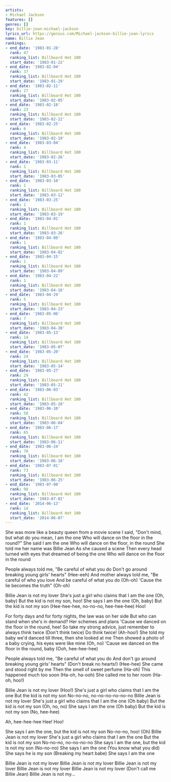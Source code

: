 ```yaml
---
artists:
- Michael Jackson
features: []
genres: []
key: billie-jean-michael-jackson
lyrics_url: https://genius.com/Michael-jackson-billie-jean-lyrics
name: Billie Jean
rankings:
- end_date: '1983-01-28'
  rank: 47
  ranking_list: Billboard Hot 100
  start_date: '1983-01-22'
- end_date: '1983-02-04'
  rank: 37
  ranking_list: Billboard Hot 100
  start_date: '1983-01-29'
- end_date: '1983-02-11'
  rank: 27
  ranking_list: Billboard Hot 100
  start_date: '1983-02-05'
- end_date: '1983-02-18'
  rank: 23
  ranking_list: Billboard Hot 100
  start_date: '1983-02-12'
- end_date: '1983-02-25'
  rank: 6
  ranking_list: Billboard Hot 100
  start_date: '1983-02-19'
- end_date: '1983-03-04'
  rank: 4
  ranking_list: Billboard Hot 100
  start_date: '1983-02-26'
- end_date: '1983-03-11'
  rank: 1
  ranking_list: Billboard Hot 100
  start_date: '1983-03-05'
- end_date: '1983-03-18'
  rank: 1
  ranking_list: Billboard Hot 100
  start_date: '1983-03-12'
- end_date: '1983-03-25'
  rank: 1
  ranking_list: Billboard Hot 100
  start_date: '1983-03-19'
- end_date: '1983-04-01'
  rank: 1
  ranking_list: Billboard Hot 100
  start_date: '1983-03-26'
- end_date: '1983-04-08'
  rank: 1
  ranking_list: Billboard Hot 100
  start_date: '1983-04-02'
- end_date: '1983-04-15'
  rank: 1
  ranking_list: Billboard Hot 100
  start_date: '1983-04-09'
- end_date: '1983-04-22'
  rank: 1
  ranking_list: Billboard Hot 100
  start_date: '1983-04-16'
- end_date: '1983-04-29'
  rank: 5
  ranking_list: Billboard Hot 100
  start_date: '1983-04-23'
- end_date: '1983-05-06'
  rank: 7
  ranking_list: Billboard Hot 100
  start_date: '1983-04-30'
- end_date: '1983-05-13'
  rank: 14
  ranking_list: Billboard Hot 100
  start_date: '1983-05-07'
- end_date: '1983-05-20'
  rank: 24
  ranking_list: Billboard Hot 100
  start_date: '1983-05-14'
- end_date: '1983-05-27'
  rank: 29
  ranking_list: Billboard Hot 100
  start_date: '1983-05-21'
- end_date: '1983-06-03'
  rank: 42
  ranking_list: Billboard Hot 100
  start_date: '1983-05-28'
- end_date: '1983-06-10'
  rank: 58
  ranking_list: Billboard Hot 100
  start_date: '1983-06-04'
- end_date: '1983-06-17'
  rank: 65
  ranking_list: Billboard Hot 100
  start_date: '1983-06-11'
- end_date: '1983-06-24'
  rank: 70
  ranking_list: Billboard Hot 100
  start_date: '1983-06-18'
- end_date: '1983-07-01'
  rank: 73
  ranking_list: Billboard Hot 100
  start_date: '1983-06-25'
- end_date: '1983-07-08'
  rank: 98
  ranking_list: Billboard Hot 100
  start_date: '1983-07-02'
- end_date: '2014-06-13'
  rank: 14
  ranking_list: Billboard Hot 100
  start_date: '2014-06-07'
---
```

She was more like a beauty queen from a movie scene
I said, "Don't mind, but what do you mean, I am the one
Who will dance on the floor in the round?"
She said I am the one
Who will dance on the floor, in the round
She told me her name was Billie Jean
As she caused a scene
Then every head turned with eyes that dreamed of being the one
Who will dance on the floor in the round


People always told me, "Be careful of what you do
Don't go around breaking young girls' hearts" (Hee-eeh)
And mother always told me, "Be careful of who you love
And be careful of what you do (Oh-oh)
'Cause the lie becomes the truth" (Oh-oh)


Billie Jean is not my lover
She's just a girl who claims that I am the one (Oh, baby)
But the kid is not my son, hoo!
She says I am the one (Oh, baby)
But the kid is not my son (Hee-hee-hee, no-no-no, hee-hee-hee)
Hoo!


For forty days and for forty nights, the law was on her side
But who can stand when she's in demand?
Her schemes and plans
'Cause we danced on the floor in the round, hee!
So take my strong advice, just remember to always think twice
(Don't think twice) Do think twice! (Ah-hoo!)
She told my baby we'd danced till three, then she looked at me
Then showed a photo of a baby crying, his eyes were like mine (Oh, no)
'Cause we danced on the floor in the round, baby
(Ooh, hee-hee-hee)


People always told me, "Be careful of what you do
And don't go around breaking young girls' hearts"
(Don't break no hearts!) (Hee-hee)
She came and stood right by me
Then the smell of sweet perfume (Ha-oh)
This happened much too soon (Ha-oh, ha-ooh)
She called me to her room (Ha-oh, hoo!)


Billie Jean is not my lover (Hoo!)
She's just a girl who claims that I am the one
But the kid is not my son
No-no-no, no-no-no-no-no-no
Billie Jean is not my lover
She's just a girl who claims that I am the one (Oh baby)
But the kid is not my son (Oh, no, no)
She says I am the one (Oh baby)
But the kid is not my son (No, hee-hee)


Ah, hee-hee-hee
Hee! Hoo!


She says I am the one, but the kid is not my son
No-no-no, hoo! (Oh)
Billie Jean is not my lover
She's just a girl who claims that I am the one
But the kid is not my son
No-no-no, no-no-no-no
She says I am the one, but the kid is not my son (No-no-no)
She says I am the one (You know what you did)
She says he is my son (Breaking my heart babe)
She says I am the one


Billie Jean is not my lover
Billie Jean is not my lover
Billie Jean is not my lover
Billie Jean is not my lover
Billie Jean is not my lover (Don't call me Billie Jean)
Billie Jean is not my...
